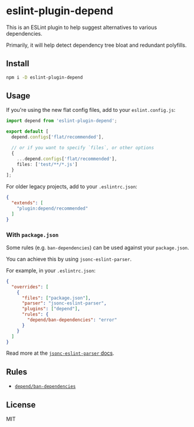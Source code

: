 # eslint-plugin-depend

This is an ESLint plugin to help suggest alternatives to various dependencies.

Primarily, it will help detect dependency tree bloat and redundant
polyfills.

## Install

```sh
npm i -D eslint-plugin-depend
```

## Usage

If you're using the new flat config files, add to your `eslint.config.js`:

```ts
import depend from 'eslint-plugin-depend';

export default [
  depend.configs['flat/recommended'],

  // or if you want to specify `files`, or other options
  {
    ...depend.configs['flat/recommended'],
    files: ['test/**/*.js']
  }
];
```

For older legacy projects, add to your `.eslintrc.json`:

```json
{
  "extends": [
    "plugin:depend/recommended"
  ]
}
```

### With `package.json`

Some rules (e.g. `ban-dependencies`) can be used against your `package.json`.

You can achieve this by using `jsonc-eslint-parser`.

For example, in your `.eslintrc.json`:

```json
{
  "overrides": [
    {
      "files": ["package.json"],
      "parser": "jsonc-eslint-parser",
      "plugins": ["depend"],
      "rules": {
        "depend/ban-dependencies": "error"
      }
    }
  ]
}
```

Read more at the
[`jsonc-eslint-parser` docs](https://github.com/ota-meshi/jsonc-eslint-parser).

## Rules

- [`depend/ban-dependencies`](./docs/rules/ban-dependencies.md)

## License

MIT
